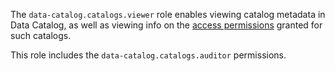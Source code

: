 The `data-catalog.catalogs.viewer` role enables viewing catalog metadata in Data Catalog, as well as viewing info on the [access permissions](../../../iam/concepts/access-control/index.md) granted for such catalogs.

This role includes the `data-catalog.catalogs.auditor` permissions.
